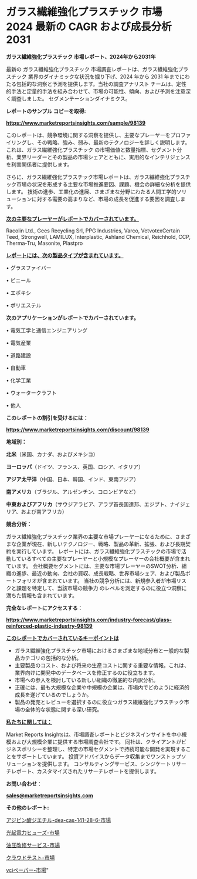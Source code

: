 # ガラス繊維強化プラスチック 市場 2024 最新の CAGR および成長分析 2031

<strong>ガラス繊維強化プラスチック 市場レポート、2024年から2031年</strong>

最新の ガラス繊維強化プラスチック 市場調査レポートは、ガラス繊維強化プラスチック 業界のダイナミックな状況を掘り下げ、2024 年から 2031 年までにわたる包括的な洞察と予測を提供します。当社の調査アナリスト チームは、定性的手法と定量的手法を組み合わせて、市場の可能性、傾向、および予測を注意深く調査しました。 セグメンテーションダイナミクス。



<strong>レポートのサンプル コピーを取得:</strong> <a href=https://www.marketreportsinsights.com/sample/98139>

<strong><u>https://www.marketreportsinsights.com/sample/98139</u></strong></a>

このレポートは、競争環境に関する洞察を提供し、主要なプレーヤーをプロファイリングし、その戦略、強み、弱み、最新のテクノロジーを詳しく説明します。 これは、ガラス繊維強化プラスチック の市場価値と数量指標、セグメント分析、業界リーダーとその製品の市場シェアとともに、実用的なインテリジェンスを利害関係者に提供します。

さらに、ガラス繊維強化プラスチック市場レポートは、ガラス繊維強化プラスチック市場の状況を形成する主要な市場推進要因、課題、機会の詳細な分析を提供します。 技術の進歩、工業化の進展、さまざまな分野にわたる人間工学的ソリューションに対する需要の高まりなど、市場の成長を促進する要因を調査します。



<strong><u>次の主要なプレーヤーがレポートでカバーされています。</u></strong>

Racolin Ltd., Gees Recycling Srl, PPG Industries, Varco, VetvotexCertain Teed, Strongwell, LAMILUX, Interplastic, Ashland Chemical, Reichhold, CCP, Therma-Tru, Masonite, Plastpro



<strong><u><b>レポートには、次の製品タイプが含まれています。</b></u></strong>

• グラスファイバー

• ビニール

• エポキシ

• ポリエステル



<strong><b>次のアプリケーションがレポートでカバーされています。</b></strong>

• 電気工学と通信エンジニアリング

• 電気産業

• 道路建設

• 自動車

• 化学工業

• ウォータークラフト

• 他人



<strong><b>このレポートの割引を受けるには：</b></strong><a href=https://www.marketreportsinsights.com/discount/98139>

<strong><u>https://www.marketreportsinsights.com/discount/98139</u></strong></a>



<strong>地域別：</strong>



<strong>北米</strong>（米国、カナダ、およびメキシコ）



<strong>ヨーロッパ</strong>（ドイツ、フランス、英国、ロシア、イタリア）



<strong>アジア太平洋</strong>（中国、日本、韓国、インド、東南アジア）



<strong>南アメリカ</strong>（ブラジル、アルゼンチン、コロンビアなど）



<strong>中東およびアフリカ</strong>（サウジアラビア、アラブ首長国連邦、エジプト、ナイジェリア、および南アフリカ）



<strong>競合分析：</strong>

ガラス繊維強化プラスチック業界の主要な市場プレーヤーになるために、さまざまな企業が現在、新しいテクノロジー、戦略、製品の革新、拡張、および長期契約を実行しています。 レポートには、ガラス繊維強化プラスチックの市場で活動しているすべての主要なプレーヤーと小規模なプレーヤーの会社概要が含まれています。 会社概要セグメントには、主要な市場プレーヤーのSWOT分析、組織の進歩、最近の動向、会社の買収、成長戦略、世界市場シェア、および製品ポートフォリオが含まれています。 当社の競争分析には、新規参入者が市場リスクと課題を特定して、当該市場の競争力 のレベルを測定するのに役立つ洞察に満ちた情報も含まれています。



<strong>完全なレポートにアクセスする</strong>：

<a href=https://www.marketreportsinsights.com/industry-forecast/glass-reinforced-plastic-industry-98139>

<strong><u>https://www.marketreportsinsights.com/industry-forecast/glass-reinforced-plastic-industry-98139</u></strong></a>



<strong><u><b>このレポートでカバーされているキーポイントは</b></u></strong>
<ul>
  <li>ガラス繊維強化プラスチック市場におけるさまざまな地域分布と一般的な製品カテゴリの包括的な分析。</li>
  <li>主要製品のコスト、および将来の生産コストに関する重要な情報。これは、業界向けに開発中のデータベースを修正するのに役立ちます。</li>
  <li>市場への参入を検討している新しい組織の徹底的な内訳分析。</li>
  <li>正確には、最も大規模な企業や中規模の企業は、市場内でどのように経済的成長を遂げているのでしょうか。</li>
  <li>製品の発売とレビューを選択するのに役立つガラス繊維強化プラスチック市場の全体的な状態に関する深い研究。</li>
</ul>


<strong><u><b>私たちに関しては：</b></u></strong>

Market Reports Insightsは、市場調査レポートとビジネスインサイトを中小規模および大規模企業に提供する市場調査会社です。 同社は、クライアントがビジネスポリシーを整理し、特定の市場セグメントで持続可能な開発を実現することをサポートしています。 投資アドバイスからデータ収集までワンストップソリューションを提供します。 コンサルティングサービス、シンジケートリサーチレポート、カスタマイズされたリサーチレポートを提供します。



<strong><b>お問い合わせ</b></strong>：

<a href=mailto:sales@marketreportsinsights.com>

<strong><u>sales@marketreportsinsights.com</u></strong></a>



<strong>その他のレポート:</strong>

<a href=https://www.linkedin.com/pulse/アジピン酸ジエチル-dea-cas-141-28-6-市場-2023-fafdf/>アジピン酸ジエチル-dea-cas-141-28-6-市場</a>

<a href=https://www.linkedin.com/pulse/光起電力ヒューズ-市場-2023-年のダイナミクスとビジネストレンド-2030-pr-news-hub-drj2f/>光起電力ヒューズ-市場</a>

<a href=https://www.linkedin.com/pulse/油圧改修サービス-市場-2023-収益と成長ドライバー-2030-data-dive-discoveries-24-analysis-oancf/>油圧改修サービス-市場</a>

<a href=https://www.linkedin.com/pulse/クラウドテスト-市場-2023-総合分析と事業成長戦略-2030-analytics-achievers-24-analysis-lhwvf/>クラウドテスト-市場</a>

<a href=https://www.linkedin.com/pulse/vciペーパー-市場-2023-最新の-cagr-および成長分析-2030-pr-news-hub-cqgmf/>vciペーパー-市場</a>"
